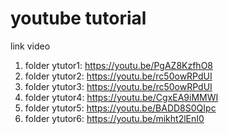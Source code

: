 # youtube tutorial
link video
1. folder ytutor1: https://youtu.be/PgAZ8KzfhO8
2. folder ytutor2: https://youtu.be/rc50owRPdUI
3. folder ytutor3: https://youtu.be/rc50owRPdUI
4. folder ytutor4: https://youtu.be/CgxEA9iMMWI
5. folder ytutor5: https://youtu.be/BADD8S0QIpc 
6. folder ytutor6: https://youtu.be/mikht2lEnI0
